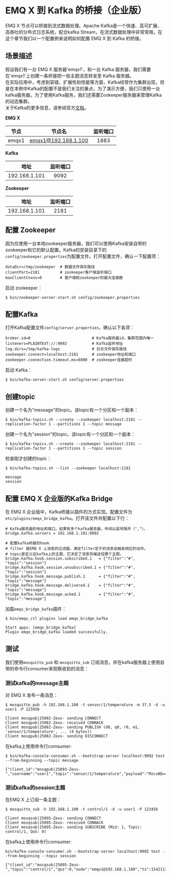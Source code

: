 # EMQ X 到 Kafka 的桥接（企业版）
EMQ X 节点可以桥接到流式数据处理。Apache Kafka是一个快速、高可扩展、高吞吐的分布式日志系统，配合kafka Stream，在流式数据处理中非常常用。在这个章节我们以一个配置例来说明如何配置 EMQ X 到 Kafka 的桥接。

## 场景描述
假设我们有一台 EMQ X 服务器'emqx1'，和一台 Kafka 服务器，我们需要在'emqx1'上创建一条桥接把一些主题消息转发至 Kafka 服务器。  
在实际应用中，考虑到容错、扩展性和性能等方面，Kafka经常作为集群出现，但是在本例中Kafka的配置不是我们关注的重点，为了演示方便，我们只使用一台kafka服务器。为了使用Kafka服务，我们还需要Zookeeper服务器来管理Kafka的动态集群。  
关于Kafka的更多信息，请参阅官方[文档](https://kafka.apache.org/)。

**EMQ X**  

| 节点 | 节点名 | 监听端口 |
| :---: | :---: | :---: |
| emqx1 | emqx1@192.168.1.100 | 1883 |

**Kafka**   

| 地址 | 监听端口 |
| :---: | :---: |
| 192.168.1.101 | 9092 |

**Zookeeper**  

| 地址 | 监听端口 |
| :---: | :---: |
| 192.168.1.101 | 2181 |

## 配置 Zookeeper
因为仅使用一台本地zookeeper服务器，我们可以使用Kafka安装自带的zookeeper和它的默认配置。Kafka的安装目录下的`config/zookeeper.properties`为配置文件。打开配置文件，确认一下配置项：
```
dataDir=/tmp/zookeeper  # 数据文件保存路径
clientPort=2181         # zookeeper客户端监听端口
maxClientCnxns=0        # 客户端和zookeeper的最大连接数
```

启动 zookeeper：
```
$ bin/zookeeper-server-start.sh config/zookeeper.properties
```

## 配置Kafka
打开Kafka配置文件`config/server.properties`，确认以下各项：
```
broker.id=0                           # Kafka服务器id，集群范围内唯一
listeners=PLAINTEXT://:9092           # Kafka监听地址
log.dirs=/tmp/kafka-logs              # 日志文件保存路径
zookeeper.connect=localhost:2181      # zookeeper地址和端口
zookeeper.connection.timeout.ms=6000  # zookeeper连接超时
````
启动 Kafka：
```
$ bin/kafka-server-start.sh config/server.properties
```

## 创建topic
创建一个名为"message"的topic。该topic有一个分区和一个副本：
```
$ bin/kafka-topics.sh --create --zookeeper localhost:2181 --replication-factor 1 --partitions 1 --topic message
```

创建一个名为"session"的topic。该topic有一个分区和一个副本：
```
$ bin/kafka-topics.sh --create --zookeeper localhost:2181 --replication-factor 1 --partitions 1 --topic session
```

检查刚才创建的topic：
```
$ bin/kafka-topics.sh --list --zookeeper localhost:2181

message
session
```
## 配置 EMQ X 企业版的Kafka Bridge
在 EMQ X 企业版中，Kafka桥接以插件的方式实现。配置文件为`etc/plugins/emqx_bridge_kafka`。打开该文件并配置以下行：
```
# Kafka服务器的地址和端口。如果有多个kafka服务器，中间以逗号隔开（","）。
bridge.kafka.servers = 192.168.1.101:9092   

# 配置kafka桥接的hook
# filter 是EMQ X 上消息的过滤器，满足filter定于的消息会触发相应的动作。
# topic是定义在kafka上的主题，它决定了消息将被送往哪个主题。
bridge.kafka.hook.session.subscribed.1   = {"filter":"#", "topic":"session"}
bridge.kafka.hook.session.unsubscribed.1 = {"filter":"#", "topic":"session"}
bridge.kafka.hook.message.publish.1      = {"filter":"#", "topic":"message"}
bridge.kafka.hook.message.delivered.1    = {"filter":"#", "topic":"message"}
bridge.kafka.hook.message.acked.1        = {"filter":"#", "topic":"message"}
```

加载`emqx_bridge_kafka`插件：
```
$ bin/emqx_ctl plugins load emqx_bridge_kafka

Start apps: [emqx_bridge_kafka]
Plugin emqx_bridge_kafka loaded successfully.
```

## 测试
我们使用`mosquitto_pub` 和 `mosquitto_sub` 订阅消息，并在kafka服务器上使用自带的命令行consumer来观察收到的消息：

### 测试kafka的message主题
对 EMQ X 发布一条消息：
```
$ mosquitto_pub -h 192.168.1.100 -t sensor/1/temperature -m 37.5 -d -u user1 -P 123456

Client mosqpub|25082-Zeus- sending CONNECT
Client mosqpub|25082-Zeus- received CONNACK
Client mosqpub|25082-Zeus- sending PUBLISH (d0, q0, r0, m1, 'sensor/1/temperature', ... (4 bytes))
Client mosqpub|25082-Zeus- sending DISCONNECT
```

在kafka上使用命令行comsumer:
```
$ bin/kafka-console-consumer.sh --bootstrap-server localhost:9092 test --from-beginning --topic message

{"client_id":"mosqpub|25093-Zeus-","username":"user1","topic":"sensor/1/temperature","payload":"MzcuNQ==","qos":0,"node":"emqx1@192.168.1.100","ts":1542113746}
```
### 测试kafka的session主题

在EMQ X 上订阅一条主题：

```
$ mosquitto_sub -h 192.168.1.100 -t control/1 -d -u user1 -P 123456

Client mosqsub|25095-Zeus- sending CONNECT
Client mosqsub|25095-Zeus- received CONNACK
Client mosqsub|25095-Zeus- sending SUBSCRIBE (Mid: 1, Topic: control/1, QoS: 0)
```
在kafka上使用命令行comsumer:

```
bin/kafka-console-consumer.sh --bootstrap-server localhost:9092 test --from-beginning --topic session

{"client_id":"mosqsub|25095-Zeus-","topic":"control/1","qos":0,"node":"emqx1@192.168.1.100","ts":1542113850}
```